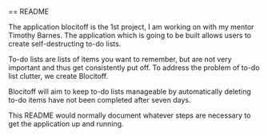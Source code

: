 == README

The application blocitoff is the 1st project, I am working on with my mentor Timothy Barnes.
The application which is going to be built allows users to create self-destructing to-do 
lists.

To-do lists are lists of items you want to remember, but are not very important and thus 
get consistently put off. To address the problem of to-do list clutter, we create Blocitoff.

Blocitoff will aim to keep to-do lists manageable by automatically deleting to-do items 
have not been completed after seven days. 

This README would normally document whatever steps are necessary to get the
application up and running.

